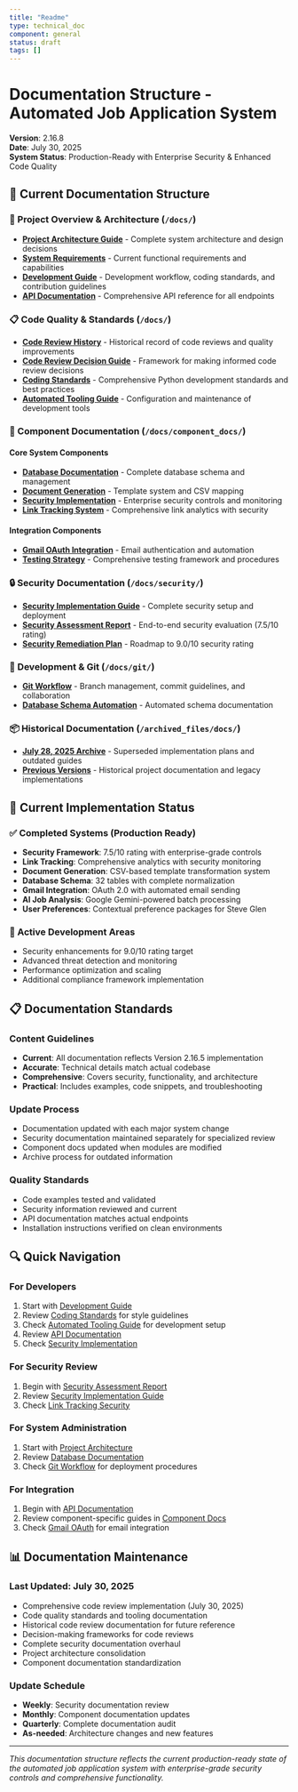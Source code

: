 ```yaml
---
title: "Readme"
type: technical_doc
component: general
status: draft
tags: []
---
```


# Documentation Structure - Automated Job Application System

**Version**: 2.16.8  
**Date**: July 30, 2025  
**System Status**: Production-Ready with Enterprise Security & Enhanced Code Quality

## 📁 Current Documentation Structure

### 🎯 Project Overview & Architecture (`/docs/`)
- **[Project Architecture Guide](PROJECT_ARCHITECTURE.md)** - Complete system architecture and design decisions
- **[System Requirements](SYSTEM_REQUIREMENTS.md)** - Current functional requirements and capabilities  
- **[Development Guide](DEVELOPMENT_GUIDE.md)** - Development workflow, coding standards, and contribution guidelines
- **[API Documentation](API_DOCUMENTATION.md)** - Comprehensive API reference for all endpoints

### 📋 Code Quality & Standards (`/docs/`)
- **[Code Review History](CODE_REVIEW_HISTORY.md)** - Historical record of code reviews and quality improvements
- **[Code Review Decision Guide](CODE_REVIEW_DECISION_GUIDE.md)** - Framework for making informed code review decisions
- **[Coding Standards](CODING_STANDARDS.md)** - Comprehensive Python development standards and best practices
- **[Automated Tooling Guide](AUTOMATED_TOOLING_GUIDE.md)** - Configuration and maintenance of development tools

### 🔧 Component Documentation (`/docs/component_docs/`)

#### Core System Components
- **[Database Documentation](component_docs/database/)** - Complete database schema and management
- **[Document Generation](component_docs/document_generation/)** - Template system and CSV mapping
- **[Security Implementation](component_docs/security/)** - Enterprise security controls and monitoring
- **[Link Tracking System](component_docs/link_tracking/)** - Comprehensive link analytics with security

#### Integration Components  
- **[Gmail OAuth Integration](component_docs/gmail_oauth_integration.md)** - Email authentication and automation
- **[Testing Strategy](component_docs/Testing_Plan.md)** - Comprehensive testing framework and procedures

### 🔒 Security Documentation (`/docs/security/`)
- **[Security Implementation Guide](../security_implementation_guide.md)** - Complete security setup and deployment
- **[Security Assessment Report](../export/security_assessment_report.md)** - End-to-end security evaluation (7.5/10 rating)
- **[Security Remediation Plan](../export/security_remediation_plan.md)** - Roadmap to 9.0/10 security rating

### 🔀 Development & Git (`/docs/git/`)
- **[Git Workflow](git/)** - Branch management, commit guidelines, and collaboration
- **[Database Schema Automation](git/SMART_SCHEMA_ENFORCEMENT.md)** - Automated schema documentation

### 📦 Historical Documentation (`/archived_files/docs/`)
- **[July 28, 2025 Archive](../archived_files/docs/archived_2025_07_28/)** - Superseded implementation plans and outdated guides
- **[Previous Versions](../archived_files/docs/)** - Historical project documentation and legacy implementations

## 🎯 Current Implementation Status

### ✅ Completed Systems (Production Ready)
- **Security Framework**: 7.5/10 rating with enterprise-grade controls
- **Link Tracking**: Comprehensive analytics with security monitoring
- **Document Generation**: CSV-based template transformation system  
- **Database Schema**: 32 tables with complete normalization
- **Gmail Integration**: OAuth 2.0 with automated email sending
- **AI Job Analysis**: Google Gemini-powered batch processing
- **User Preferences**: Contextual preference packages for Steve Glen

### 🔄 Active Development Areas
- Security enhancements for 9.0/10 rating target
- Advanced threat detection and monitoring
- Performance optimization and scaling
- Additional compliance framework implementation

## 📋 Documentation Standards

### Content Guidelines
- **Current**: All documentation reflects Version 2.16.5 implementation
- **Accurate**: Technical details match actual codebase
- **Comprehensive**: Covers security, functionality, and architecture
- **Practical**: Includes examples, code snippets, and troubleshooting

### Update Process
- Documentation updated with each major system change
- Security documentation maintained separately for specialized review
- Component docs updated when modules are modified
- Archive process for outdated information

### Quality Standards
- Code examples tested and validated
- Security information reviewed and current
- API documentation matches actual endpoints
- Installation instructions verified on clean environments

## 🔍 Quick Navigation

### For Developers
1. Start with [Development Guide](DEVELOPMENT_GUIDE.md)
2. Review [Coding Standards](CODING_STANDARDS.md) for style guidelines
3. Check [Automated Tooling Guide](AUTOMATED_TOOLING_GUIDE.md) for development setup
4. Review [API Documentation](API_DOCUMENTATION.md)
5. Check [Security Implementation](component_docs/security/)

### For Security Review
1. Begin with [Security Assessment Report](../export/security_assessment_report.md)
2. Review [Security Implementation Guide](../security_implementation_guide.md)
3. Check [Link Tracking Security](component_docs/link_tracking/security_implementation.md)

### For System Administration
1. Start with [Project Architecture](PROJECT_ARCHITECTURE.md)
2. Review [Database Documentation](component_docs/database/)
3. Check [Git Workflow](git/) for deployment procedures

### For Integration
1. Begin with [API Documentation](API_DOCUMENTATION.md)
2. Review component-specific guides in [Component Docs](component_docs/)
3. Check [Gmail OAuth](component_docs/gmail_oauth_integration.md) for email integration

## 📊 Documentation Maintenance

### Last Updated: July 30, 2025
- Comprehensive code review implementation (July 30, 2025)
- Code quality standards and tooling documentation
- Historical code review documentation for future reference
- Decision-making frameworks for code reviews
- Complete security documentation overhaul
- Project architecture consolidation
- Component documentation standardization

### Update Schedule
- **Weekly**: Security documentation review
- **Monthly**: Component documentation updates
- **Quarterly**: Complete documentation audit
- **As-needed**: Architecture changes and new features

---

*This documentation structure reflects the current production-ready state of the automated job application system with enterprise-grade security controls and comprehensive functionality.*